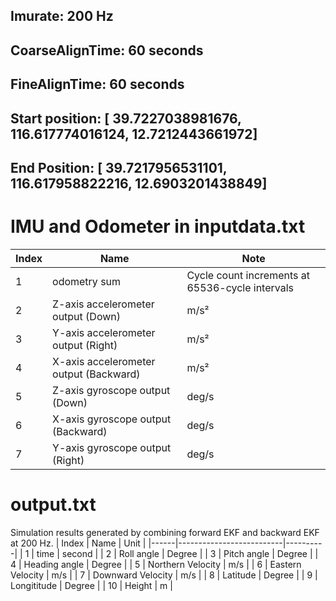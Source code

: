 ## Imurate: 200 Hz

## CoarseAlignTime: 60 seconds 
## FineAlignTime: 60 seconds 
 
## Start position: [ 39.7227038981676, 116.617774016124, 12.7212443661972]
## End Position: [ 39.7217956531101, 116.617958822216, 12.6903201438849]

# IMU and Odometer in inputdata.txt
| Index | Name                     | Note    |
|------|--------------------------|----------|
| 1    | odometry sum                      |   Cycle count increments at 65536-cycle intervals  | 
| 2    | Z-axis accelerometer  output   (Down)            | m/s²     | 
| 3    | Y-axis accelerometer  output  (Right)        | m/s²     | 
| 4    | X-axis accelerometer  output  (Backward)        | m/s²     | 
| 5    | Z-axis gyroscope  output  (Down)        | deg/s    | 
| 6    | X-axis gyroscope output (Backward)         | deg/s    | 
| 7    | Y-axis gyroscope  output (Right)         | deg/s    | 


#  output.txt
Simulation results generated by combining forward EKF and backward EKF at 200 Hz.
| Index | Name                     | Unit    |
|------|--------------------------|----------|
| 1    | time                     | second        | 
| 2    | Roll angle           | Degree        | 
| 3    | Pitch angle           | Degree        | 
| 4    | Heading angle           | Degree        | 
| 5    | Northern Velocity        | m/s     | 
| 6    | Eastern Velocity        | m/s     | 
| 7    | Downward Velocity        | m/s     | 
| 8    | Latitude          | Degree    | 
| 9    | Longititude          | Degree    | 
| 10   | Height          | m    | 